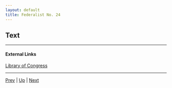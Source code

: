 ```yaml
---
layout: default
title: Federalist No. 24
---
```


## Text

---
#### External Links
[Library of Congress]()

---

[Prev](23.md) | [Up](README.md) | [Next](25.md)

